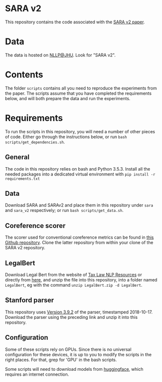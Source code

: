 # SARA v2
This repository contains the code associated with the [SARA v2 paper](https://arxiv.org/abs/2105.07903).

# Data
The data is hosted on [NLLP@JHU](https://nlp.jhu.edu/law/). Look for "SARA v2".

# Contents
The folder `scripts` contains all you need to reproduce the experiments from the paper. The scripts assume that you have completed the requirements below, and will both prepare the data and run the experiments.

# Requirements
To run the scripts in this repository, you will need a number of other pieces of code. Either go through the instructions below, or run `bash scripts/get_dependencies.sh`.

## General
The code in this repository relies on bash and Python 3.5.3. Install all the needed packages into a dedicated virtual environment with `pip install -r requirements.txt`

## Data
Download SARA and SARAv2 and place them in this repository under `sara` and `sara_v2` respectively; or run `bash scripts/get_data.sh`.

## Coreference scorer
The scorer used for conventional coreference metrics can be found in [this Github repository](https://github.com/conll/reference-coreference-scorers). Clone the latter repository from within your clone of the SARA v2 repository.

## LegalBert
Download Legal Bert from the website of [Tax Law NLP Resources](https://archive.data.jhu.edu/dataset.xhtml?persistentId=doi:10.7281/T1/N1X6I4) or directly from [here](https://archive.data.jhu.edu/file.xhtml?persistentId=doi:10.7281/T1/N1X6I4/8NZ3AD&version=2.0), and unzip the file into this repository, into a folder named `LegalBert`, eg with the command `unzip LegalBert.zip -d LegalBert`.

## Stanford parser
This repository uses [Version 3.9.2](https://nlp.stanford.edu/software/stanford-parser-full-2018-10-17.zip) of the parser, timestamped 2018-10-17. Download the parser using the preceding link and unzip it into this repository.

## Configuration

Some of these scripts rely on GPUs. Since there is no universal configuration for these devices, it is up to you to modify the scripts in the right places. For that, grep for 'GPU' in the bash scripts.

Some scripts will need to download models from [huggingface](https://huggingface.co/), which requires an internet connection.
